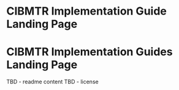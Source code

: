 # CIBMTR Implementation Guide Landing Page

# CIBMTR Implementation Guides Landing Page
TBD - readme content
TBD - license
